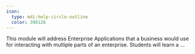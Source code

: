 ```yaml
---
icon:
  type: mdi:help-circle-outline
  color: 398126
---
```


This module will address Enterprise Applications that a business would use for interacting with multiple parts of an enterprise. Students will learn a ... 
